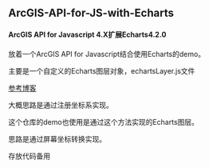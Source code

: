 ## ArcGIS-API-for-JS-with-Echarts

#### ArcGIS API for Javascript 4.X扩展Echarts4.2.0

放着一个ArcGIS API for Javascript结合使用Echarts的demo。

主要是一个自定义的Echarts图层对象，echartsLayer.js文件

[参考博客](https://blog.csdn.net/yy284872497/article/details/85228643)

大概思路是通过注册坐标系实现。

这个仓库的demo也使用是通过这个方法实现的Echarts图层。



思路是通过屏幕坐标转换实现。

存放代码备用

